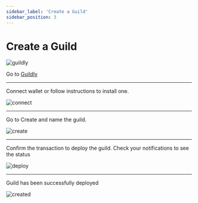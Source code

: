 ```yaml
---
sidebar_label: 'Create a Guild'
sidebar_position: 3
---
```


# Create a Guild

![guildly](/img/guilds/guildlyhome.png)

Go to [Guildly](https://alpha.guildly.xyz/)

---

Connect wallet or follow instructions to install one.

![connect](/img/guilds/connect.png)

---

Go to Create and name the guild.

![create](/img/guilds/create.png)

---

Confirm the transaction to deploy the guild. Check your notifications to see the status

![deploy](/img/guilds/deploy.png)

---

Guild has been successfully deployed

![created](/img/guilds/created.png)